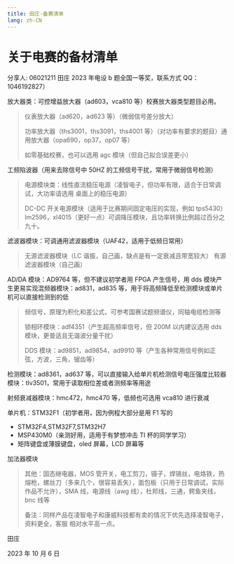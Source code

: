 ```yaml
---
title: 田庄-备赛清单
lang: zh-CN
---
```


# 关于电赛的备材清单

分享人: 06021211 田庄 2023 年电设 b 题全国一等奖，联系方式
QQ：1046192827）

放大器类：可控增益放大器（ad603，vca810
等）校赛放大器类型题目必用。

> 仪表放大器（ad620，ad623 等）（微弱信号差分放大）
>
> 功率放大器（ths3001，ths3091，ths4001
> 等）（对功率有要求的题目）通用放大器（opa690，op37，op07 等）
>
> 如零基础校赛，也可以选用 agc 模块（但自己拟合误差更小）

工频陷波器（用来去除信号中 50HZ 的工频信号干扰，常用于微弱信号检测）

> 电源模块类：线性直流稳压电源（凌智电子，但功率有限，适合于日常调试，大功率请选用
> 桌面上的稳压电源）
>
> DC-DC 开关电源模块（适用于比赛期间固定电压的实现，例如 tps5430）
> lm2596，xl4015（更好一点）可调降压模块，且功率转换比例超过百分之九十。

滤波器模块：可调通用滤波器模块（UAF42，适用于低频日常用）

> 无源滤波器模块（LC 谐振，自己画，缺点是有一定衰减且带宽较大）
> 有源滤波器模块（自己画）

AD/DA 模块：AD9764 等，但不建议初学者用 FPGA 产生信号，用 dds
模块产生更易实现混频器模块：ad831，ad835
等，用于将高频降低至检测模块或单片机可以直接检测到的低

> 频信号，原理为积化和差公式，可参考国赛试题频谱仪，同轴电缆检测等
>
> 锁相环模块：adf4351（产生超高频率信号，但 200M 以内建议选用 dds
> 模块，更普适且无谐波分量干扰）
>
> DDS 模块：ad9851，ad9854，ad9910
> 等（产生各种常用信号例如正弦，方波，三角，锯齿等）

检测模块：ad8361，ad637
等，可以直接输入给单片机检测信号电压强度比较器模块：tlv3501，常用于读取相位差或者测频率等用途

射频衰减器模块：hmc472，hmc470 等，低频也可选用 vca810 进行衰减

单片机：STM32F1（初学者用，因为例程大部分是用 F1 写的

- STM32F4,STM32F7,STM32H7
- MSP430M0（亲测好用，适用于有梦想冲击 TI 杯的同学学习）
- 矩阵键盘或薄膜键盘，oled 屏幕，LCD 屏幕等

加法器模块

> 其他：固态继电器，MOS
> 管开关，电工剪刀，镊子，焊锡丝，电烙铁，热熔枪，螺丝刀（多来几个，很容易丢失），面包板（只用于日常调试，实际作品不允许），SMA
> 线，电源线（awg 线），杜邦线，三通，鳄鱼夹线，bnc 线等
>
> 备注：同样产品在凌智电子和康威科技都有卖的情况下优先选择凌智电子，资料更全，客服
> 相对水平高一点。

田庄

2023 年 10 月 6 日
